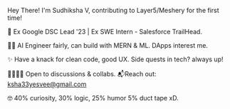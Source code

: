 Hey There! I'm Sudhiksha V, contributing to Layer5/Meshery for the first time! 

🎯 Ex Google DSC Lead '23 | Ex SWE Intern - Salesforce TrailHead.

👩‍💻 AI Engineer fairly, can build with MERN & ML. DApps interest me.

✨ Have a knack for clean code, good UX. Side quests in tech? always up!

🫱🏼‍🫲🏼 Open to discussions & collabs. 📬Reach out: ksha33yesvee@gmail.com

🤓 40% curiosity, 30% logic, 25% humor 5% duct tape xD.

